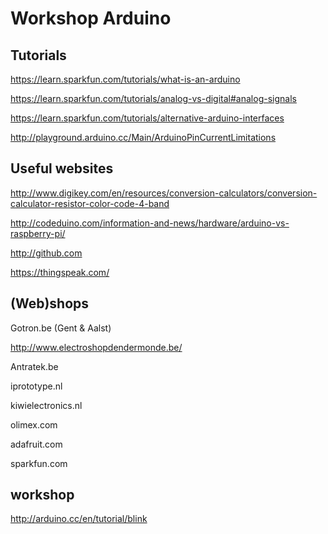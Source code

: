 # Workshop Arduino

## Tutorials

https://learn.sparkfun.com/tutorials/what-is-an-arduino

https://learn.sparkfun.com/tutorials/analog-vs-digital#analog-signals

https://learn.sparkfun.com/tutorials/alternative-arduino-interfaces

http://playground.arduino.cc/Main/ArduinoPinCurrentLimitations

## Useful websites

http://www.digikey.com/en/resources/conversion-calculators/conversion-calculator-resistor-color-code-4-band

http://codeduino.com/information-and-news/hardware/arduino-vs-raspberry-pi/

http://github.com

https://thingspeak.com/

## (Web)shops

Gotron.be (Gent & Aalst)

http://www.electroshopdendermonde.be/ 

Antratek.be

iprototype.nl

kiwielectronics.nl

olimex.com

adafruit.com

sparkfun.com

## workshop

http://arduino.cc/en/tutorial/blink
